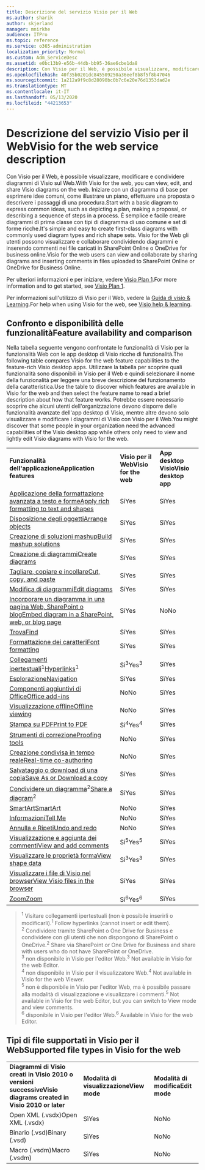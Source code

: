 ```yaml
---
title: Descrizione del servizio Visio per il Web
ms.author: sharik
author: skjerland
manager: mnirkhe
audience: ITPro
ms.topic: reference
ms.service: o365-administration
localization_priority: Normal
ms.custom: Adm_ServiceDesc
ms.assetid: e0bc13b9-e56b-44db-bb95-36ae6cbe1da8
description: Con Visio per il Web, è possibile visualizzare, modificare e condividere diagrammi di Visio sul Web.
ms.openlocfilehash: 40f35b0201dc845509250a36eef8b8f5f8b47046
ms.sourcegitcommit: 1a212a9f9c8d28090bc0b7c6e20e76d1353dad2e
ms.translationtype: MT
ms.contentlocale: it-IT
ms.lasthandoff: 05/13/2020
ms.locfileid: "44213653"
---
```

# <a name="visio-for-the-web-service-description"></a><span data-ttu-id="838c0-103">Descrizione del servizio Visio per il Web</span><span class="sxs-lookup"><span data-stu-id="838c0-103">Visio for the web service description</span></span>

<span data-ttu-id="838c0-104">Con Visio per il Web, è possibile visualizzare, modificare e condividere diagrammi di Visio sul Web.</span><span class="sxs-lookup"><span data-stu-id="838c0-104">With Visio for the web, you can view, edit, and share Visio diagrams on the web.</span></span> <span data-ttu-id="838c0-105">Iniziare con un diagramma di base per esprimere idee comuni, come illustrare un piano, effettuare una proposta o descrivere i passaggi di una procedura.</span><span class="sxs-lookup"><span data-stu-id="838c0-105">Start with a basic diagram to express common ideas, such as depicting a plan, making a proposal, or describing a sequence of steps in a process.</span></span> <span data-ttu-id="838c0-106">È semplice e facile creare diagrammi di prima classe con tipi di diagramma di uso comune e set di forme ricche.</span><span class="sxs-lookup"><span data-stu-id="838c0-106">It's simple and easy to create first-class diagrams with commonly used diagram types and rich shape sets.</span></span> <span data-ttu-id="838c0-107">Visio for the Web gli utenti possono visualizzare e collaborare condividendo diagrammi e inserendo commenti nei file caricati in SharePoint Online o OneDrive for business online.</span><span class="sxs-lookup"><span data-stu-id="838c0-107">Visio for the web users can view and collaborate by sharing diagrams and inserting comments in files uploaded to SharePoint Online or OneDrive for Business Online.</span></span>
  
<span data-ttu-id="838c0-108">Per ulteriori informazioni e per iniziare, vedere [Visio Plan 1](https://products.office.com/en-US/visio/visio-online).</span><span class="sxs-lookup"><span data-stu-id="838c0-108">For more information and to get started, see [Visio Plan 1](https://products.office.com/en-US/visio/visio-online).</span></span>
  
<span data-ttu-id="838c0-109">Per informazioni sull'utilizzo di Visio per il Web, vedere la [Guida di visio & Learning](https://support.office.com/visio).</span><span class="sxs-lookup"><span data-stu-id="838c0-109">For help when using Visio for the web, see [Visio help & learning](https://support.office.com/visio).</span></span>
  
## <a name="feature-availability-and-comparison"></a><span data-ttu-id="838c0-110">Confronto e disponibilità delle funzionalità</span><span class="sxs-lookup"><span data-stu-id="838c0-110">Feature availability and comparison</span></span>

<span data-ttu-id="838c0-111">Nella tabella seguente vengono confrontate le funzionalità di Visio per la funzionalità Web con le app desktop di Visio ricche di funzionalità.</span><span class="sxs-lookup"><span data-stu-id="838c0-111">The following table compares Visio for the web feature capabilities to the feature-rich Visio desktop apps.</span></span> <span data-ttu-id="838c0-112">Utilizzare la tabella per scoprire quali funzionalità sono disponibili in Visio per il Web e quindi selezionare il nome della funzionalità per leggere una breve descrizione del funzionamento della caratteristica.</span><span class="sxs-lookup"><span data-stu-id="838c0-112">Use the table to discover which features are available in Visio for the web and then select the feature name to read a brief description about how that feature works.</span></span> <span data-ttu-id="838c0-113">Potrebbe essere necessario scoprire che alcuni utenti dell'organizzazione devono disporre delle funzionalità avanzate dell'app desktop di Visio, mentre altre devono solo visualizzare e modificare i diagrammi di Visio con Visio per il Web.</span><span class="sxs-lookup"><span data-stu-id="838c0-113">You might discover that some people in your organization need the advanced capabilities of the Visio desktop app while others only need to view and lightly edit Visio diagrams with Visio for the web.</span></span> 
  
||||
|:-----|:-----|:-----|
|<span data-ttu-id="838c0-114">**Funzionalità dell'applicazione**</span><span class="sxs-lookup"><span data-stu-id="838c0-114">**Application features**</span></span> <br/> |<span data-ttu-id="838c0-115">**Visio per il Web**</span><span class="sxs-lookup"><span data-stu-id="838c0-115">**Visio for the web**</span></span> <br/> |<span data-ttu-id="838c0-116">**App desktop Visio**</span><span class="sxs-lookup"><span data-stu-id="838c0-116">**Visio desktop app**</span></span> <br/> |
|[<span data-ttu-id="838c0-117">Applicazione della formattazione avanzata a testo e forme</span><span class="sxs-lookup"><span data-stu-id="838c0-117">Apply rich formatting to text and shapes</span></span>](visio-online.md#apply-rich-formatting-to-text-and-shapes) <br/> |<span data-ttu-id="838c0-118">Sì</span><span class="sxs-lookup"><span data-stu-id="838c0-118">Yes</span></span>  <br/> |<span data-ttu-id="838c0-119">Sì</span><span class="sxs-lookup"><span data-stu-id="838c0-119">Yes</span></span>  <br/> |
|[<span data-ttu-id="838c0-120">Disposizione degli oggetti</span><span class="sxs-lookup"><span data-stu-id="838c0-120">Arrange objects</span></span>](visio-online.md#arrange-objects) <br/> |<span data-ttu-id="838c0-121">Sì</span><span class="sxs-lookup"><span data-stu-id="838c0-121">Yes</span></span>  <br/> |<span data-ttu-id="838c0-122">Sì</span><span class="sxs-lookup"><span data-stu-id="838c0-122">Yes</span></span>  <br/> |
|[<span data-ttu-id="838c0-123">Creazione di soluzioni mashup</span><span class="sxs-lookup"><span data-stu-id="838c0-123">Build mashup solutions</span></span>](visio-online.md#build-mashup-solutions) <br/> |<span data-ttu-id="838c0-124">Sì</span><span class="sxs-lookup"><span data-stu-id="838c0-124">Yes</span></span>  <br/> |<span data-ttu-id="838c0-125">Sì</span><span class="sxs-lookup"><span data-stu-id="838c0-125">Yes</span></span>  <br/> |
|[<span data-ttu-id="838c0-126">Creazione di diagrammi</span><span class="sxs-lookup"><span data-stu-id="838c0-126">Create diagrams</span></span>](visio-online.md#create-diagrams) <br/> |<span data-ttu-id="838c0-127">Sì</span><span class="sxs-lookup"><span data-stu-id="838c0-127">Yes</span></span>  <br/> |<span data-ttu-id="838c0-128">Sì</span><span class="sxs-lookup"><span data-stu-id="838c0-128">Yes</span></span>  <br/> |
|[<span data-ttu-id="838c0-129">Tagliare, copiare e incollare</span><span class="sxs-lookup"><span data-stu-id="838c0-129">Cut, copy, and paste</span></span>](visio-online.md#cut-copy-and-paste) <br/> |<span data-ttu-id="838c0-130">Sì</span><span class="sxs-lookup"><span data-stu-id="838c0-130">Yes</span></span>  <br/> |<span data-ttu-id="838c0-131">Sì</span><span class="sxs-lookup"><span data-stu-id="838c0-131">Yes</span></span>  <br/> |
|[<span data-ttu-id="838c0-132">Modifica di diagrammi</span><span class="sxs-lookup"><span data-stu-id="838c0-132">Edit diagrams</span></span>](visio-online.md#edit-diagrams) <br/> |<span data-ttu-id="838c0-133">Sì</span><span class="sxs-lookup"><span data-stu-id="838c0-133">Yes</span></span>  <br/> |<span data-ttu-id="838c0-134">Sì</span><span class="sxs-lookup"><span data-stu-id="838c0-134">Yes</span></span>  <br/> |
|[<span data-ttu-id="838c0-135">Incorporare un diagramma in una pagina Web, SharePoint o blog</span><span class="sxs-lookup"><span data-stu-id="838c0-135">Embed diagram in a SharePoint, web, or blog page</span></span>](visio-online.md#embed-diagram-in-a-sharepoint-web-or-blog-page) <br/> |<span data-ttu-id="838c0-136">Sì</span><span class="sxs-lookup"><span data-stu-id="838c0-136">Yes</span></span>  <br/> |<span data-ttu-id="838c0-137">No</span><span class="sxs-lookup"><span data-stu-id="838c0-137">No</span></span>  <br/> |
|[<span data-ttu-id="838c0-138">Trova</span><span class="sxs-lookup"><span data-stu-id="838c0-138">Find</span></span>](visio-online.md#find) <br/> |<span data-ttu-id="838c0-139">Sì</span><span class="sxs-lookup"><span data-stu-id="838c0-139">Yes</span></span>  <br/> |<span data-ttu-id="838c0-140">Sì</span><span class="sxs-lookup"><span data-stu-id="838c0-140">Yes</span></span>  <br/> |
|[<span data-ttu-id="838c0-141">Formattazione dei caratteri</span><span class="sxs-lookup"><span data-stu-id="838c0-141">Font formatting</span></span>](visio-online.md#font-formatting) <br/> |<span data-ttu-id="838c0-142">Sì</span><span class="sxs-lookup"><span data-stu-id="838c0-142">Yes</span></span>  <br/> |<span data-ttu-id="838c0-143">Sì</span><span class="sxs-lookup"><span data-stu-id="838c0-143">Yes</span></span>  <br/> |
|<span data-ttu-id="838c0-144">[Collegamenti ipertestuali](visio-online.md#hyperlinks)<sup>1</sup></span><span class="sxs-lookup"><span data-stu-id="838c0-144">[Hyperlinks](visio-online.md#hyperlinks)<sup>1</sup></span></span> <br/> |<span data-ttu-id="838c0-145">Sì<sup>3</sup></span><span class="sxs-lookup"><span data-stu-id="838c0-145">Yes<sup>3</sup></span></span> <br/> |<span data-ttu-id="838c0-146">Sì</span><span class="sxs-lookup"><span data-stu-id="838c0-146">Yes</span></span>  <br/> |
|[<span data-ttu-id="838c0-147">Esplorazione</span><span class="sxs-lookup"><span data-stu-id="838c0-147">Navigation</span></span>](visio-online.md#navigation) <br/> |<span data-ttu-id="838c0-148">Sì</span><span class="sxs-lookup"><span data-stu-id="838c0-148">Yes</span></span>  <br/> |<span data-ttu-id="838c0-149">Sì</span><span class="sxs-lookup"><span data-stu-id="838c0-149">Yes</span></span>  <br/> |
|[<span data-ttu-id="838c0-150">Componenti aggiuntivi di Office</span><span class="sxs-lookup"><span data-stu-id="838c0-150">Office add-ins</span></span>](visio-online.md#office-add-ins) <br/> |<span data-ttu-id="838c0-151">No</span><span class="sxs-lookup"><span data-stu-id="838c0-151">No</span></span>  <br/> |<span data-ttu-id="838c0-152">Sì</span><span class="sxs-lookup"><span data-stu-id="838c0-152">Yes</span></span>  <br/> |
|[<span data-ttu-id="838c0-153">Visualizzazione offline</span><span class="sxs-lookup"><span data-stu-id="838c0-153">Offline viewing</span></span>](visio-online.md#offline-viewing) <br/> |<span data-ttu-id="838c0-154">No</span><span class="sxs-lookup"><span data-stu-id="838c0-154">No</span></span>  <br/> |<span data-ttu-id="838c0-155">Sì</span><span class="sxs-lookup"><span data-stu-id="838c0-155">Yes</span></span>  <br/> |
|[<span data-ttu-id="838c0-156">Stampa su PDF</span><span class="sxs-lookup"><span data-stu-id="838c0-156">Print to PDF</span></span>](visio-online.md#print-to-pdf) <br/> |<span data-ttu-id="838c0-157">Sì<sup>4</sup></span><span class="sxs-lookup"><span data-stu-id="838c0-157">Yes<sup>4</sup></span></span> <br/> |<span data-ttu-id="838c0-158">Sì</span><span class="sxs-lookup"><span data-stu-id="838c0-158">Yes</span></span>  <br/> |
|[<span data-ttu-id="838c0-159">Strumenti di correzione</span><span class="sxs-lookup"><span data-stu-id="838c0-159">Proofing tools</span></span>](visio-online.md#proofing-tools) <br/> |<span data-ttu-id="838c0-160">No</span><span class="sxs-lookup"><span data-stu-id="838c0-160">No</span></span>  <br/> |<span data-ttu-id="838c0-161">Sì</span><span class="sxs-lookup"><span data-stu-id="838c0-161">Yes</span></span>  <br/> |
|[<span data-ttu-id="838c0-162">Creazione condivisa in tempo reale</span><span class="sxs-lookup"><span data-stu-id="838c0-162">Real-time co-authoring</span></span>](visio-online.md#real-time-co-authoring) <br/> |<span data-ttu-id="838c0-163">No</span><span class="sxs-lookup"><span data-stu-id="838c0-163">No</span></span>  <br/> |<span data-ttu-id="838c0-164">Sì</span><span class="sxs-lookup"><span data-stu-id="838c0-164">Yes</span></span>  <br/> |
|[<span data-ttu-id="838c0-165">Salvataggio o download di una copia</span><span class="sxs-lookup"><span data-stu-id="838c0-165">Save As or Download a copy</span></span>](visio-online.md#save-as-or-download-a-copy) <br/> |<span data-ttu-id="838c0-166">Sì</span><span class="sxs-lookup"><span data-stu-id="838c0-166">Yes</span></span>  <br/> |<span data-ttu-id="838c0-167">Sì</span><span class="sxs-lookup"><span data-stu-id="838c0-167">Yes</span></span>  <br/> |
|<span data-ttu-id="838c0-168">[Condividere un diagramma](visio-online.md#share-a-diagram)<sup>2</sup></span><span class="sxs-lookup"><span data-stu-id="838c0-168">[Share a diagram](visio-online.md#share-a-diagram)<sup>2</sup></span></span> <br/> |<span data-ttu-id="838c0-169">Sì</span><span class="sxs-lookup"><span data-stu-id="838c0-169">Yes</span></span>  <br/> |<span data-ttu-id="838c0-170">Sì</span><span class="sxs-lookup"><span data-stu-id="838c0-170">Yes</span></span>  <br/> |
|[<span data-ttu-id="838c0-171">SmartArt</span><span class="sxs-lookup"><span data-stu-id="838c0-171">SmartArt</span></span>](visio-online.md#smartart) <br/> |<span data-ttu-id="838c0-172">No</span><span class="sxs-lookup"><span data-stu-id="838c0-172">No</span></span>  <br/> |<span data-ttu-id="838c0-173">Sì</span><span class="sxs-lookup"><span data-stu-id="838c0-173">Yes</span></span>  <br/> |
|[<span data-ttu-id="838c0-174">Informazioni</span><span class="sxs-lookup"><span data-stu-id="838c0-174">Tell Me</span></span>](visio-online.md#tell-me) <br/> |<span data-ttu-id="838c0-175">No</span><span class="sxs-lookup"><span data-stu-id="838c0-175">No</span></span>  <br/> |<span data-ttu-id="838c0-176">Sì</span><span class="sxs-lookup"><span data-stu-id="838c0-176">Yes</span></span>  <br/> |
|[<span data-ttu-id="838c0-177">Annulla e Ripeti</span><span class="sxs-lookup"><span data-stu-id="838c0-177">Undo and redo</span></span>](visio-online.md#undo-and-redo) <br/> |<span data-ttu-id="838c0-178">No</span><span class="sxs-lookup"><span data-stu-id="838c0-178">No</span></span>  <br/> |<span data-ttu-id="838c0-179">Sì</span><span class="sxs-lookup"><span data-stu-id="838c0-179">Yes</span></span>  <br/> |
|[<span data-ttu-id="838c0-180">Visualizzazione e aggiunta dei commenti</span><span class="sxs-lookup"><span data-stu-id="838c0-180">View and add comments</span></span>](visio-online.md#view-and-add-comments) <br/> |<span data-ttu-id="838c0-181">Sì<sup>5</sup></span><span class="sxs-lookup"><span data-stu-id="838c0-181">Yes<sup>5</sup></span></span> <br/> |<span data-ttu-id="838c0-182">Sì</span><span class="sxs-lookup"><span data-stu-id="838c0-182">Yes</span></span>  <br/> |
|[<span data-ttu-id="838c0-183">Visualizzare le proprietà forma</span><span class="sxs-lookup"><span data-stu-id="838c0-183">View shape data</span></span>](visio-online.md#view-shape-data) <br/> |<span data-ttu-id="838c0-184">Sì<sup>3</sup></span><span class="sxs-lookup"><span data-stu-id="838c0-184">Yes<sup>3</sup></span></span> <br/> |<span data-ttu-id="838c0-185">Sì</span><span class="sxs-lookup"><span data-stu-id="838c0-185">Yes</span></span>  <br/> |
|[<span data-ttu-id="838c0-186">Visualizzare i file di Visio nel browser</span><span class="sxs-lookup"><span data-stu-id="838c0-186">View Visio files in the browser</span></span>](visio-online.md#view-visio-files-in-the-browser) <br/> |<span data-ttu-id="838c0-187">Sì</span><span class="sxs-lookup"><span data-stu-id="838c0-187">Yes</span></span>  <br/> |<span data-ttu-id="838c0-188">Sì</span><span class="sxs-lookup"><span data-stu-id="838c0-188">Yes</span></span>  <br/> |
|[<span data-ttu-id="838c0-189">Zoom</span><span class="sxs-lookup"><span data-stu-id="838c0-189">Zoom</span></span>](visio-online.md#zoom) <br/> |<span data-ttu-id="838c0-190">Sì<sup>6</sup></span><span class="sxs-lookup"><span data-stu-id="838c0-190">Yes<sup>6</sup></span></span> <br/> |<span data-ttu-id="838c0-191">Sì</span><span class="sxs-lookup"><span data-stu-id="838c0-191">Yes</span></span>  <br/> |
   
> <span data-ttu-id="838c0-192"><sup>1</sup> Visitare collegamenti ipertestuali (non è possibile inserirli o modificarli).</span><span class="sxs-lookup"><span data-stu-id="838c0-192"><sup>1</sup> Follow hyperlinks (cannot insert or edit them).</span></span> 
<br/><span data-ttu-id="838c0-193"><sup>2</sup> Condividere tramite SharePoint o One Drive for Business e condividere con gli utenti che non dispongono di SharePoint o OneDrive.</span><span class="sxs-lookup"><span data-stu-id="838c0-193"><sup>2</sup> Share via SharePoint or One Drive for Business and share with users who do not have SharePoint or OneDrive.</span></span> 
<br/> <span data-ttu-id="838c0-194"><sup>3</sup> non disponibile in Visio per l'editor Web.</span><span class="sxs-lookup"><span data-stu-id="838c0-194"><sup>3</sup> Not available in Visio for the web Editor.</span></span>
<br/><span data-ttu-id="838c0-195"><sup>4</sup> non disponibile in Visio per il visualizzatore Web.</span><span class="sxs-lookup"><span data-stu-id="838c0-195"><sup>4</sup> Not available in Visio for the web Viewer.</span></span> 
<br/><span data-ttu-id="838c0-196"><sup>5</sup> non è disponibile in Visio per l'editor Web, ma è possibile passare alla modalità di visualizzazione e visualizzare i commenti.</span><span class="sxs-lookup"><span data-stu-id="838c0-196"><sup>5</sup> Not available in Visio for the web Editor, but you can switch to View mode and view comments.</span></span> 
<br/><span data-ttu-id="838c0-197"><sup>6</sup> disponibile in Visio per l'editor Web.</span><span class="sxs-lookup"><span data-stu-id="838c0-197"><sup>6</sup> Available in Visio for the web Editor.</span></span> 
  
## <a name="supported-file-types-in-visio-for-the-web"></a><span data-ttu-id="838c0-198">Tipi di file supportati in Visio per il Web</span><span class="sxs-lookup"><span data-stu-id="838c0-198">Supported file types in Visio for the web</span></span>

||||
|:-----|:-----|:-----|
|<span data-ttu-id="838c0-199">**Diagrammi di Visio creati in Visio 2010 o versioni successive**</span><span class="sxs-lookup"><span data-stu-id="838c0-199">**Visio diagrams created in Visio 2010 or later**</span></span> <br/> |<span data-ttu-id="838c0-200">**Modalità di visualizzazione**</span><span class="sxs-lookup"><span data-stu-id="838c0-200">**View mode**</span></span> <br/> |<span data-ttu-id="838c0-201">**Modalità di modifica**</span><span class="sxs-lookup"><span data-stu-id="838c0-201">**Edit mode**</span></span> <br/> |
|<span data-ttu-id="838c0-202">Open XML (.vsdx)</span><span class="sxs-lookup"><span data-stu-id="838c0-202">Open XML (.vsdx)</span></span>  <br/> |<span data-ttu-id="838c0-203">Sì</span><span class="sxs-lookup"><span data-stu-id="838c0-203">Yes</span></span>  <br/> |<span data-ttu-id="838c0-204">No</span><span class="sxs-lookup"><span data-stu-id="838c0-204">No</span></span>  <br/> |
|<span data-ttu-id="838c0-205">Binario (.vsd)</span><span class="sxs-lookup"><span data-stu-id="838c0-205">Binary (.vsd)</span></span>  <br/> |<span data-ttu-id="838c0-206">Sì</span><span class="sxs-lookup"><span data-stu-id="838c0-206">Yes</span></span>  <br/> |<span data-ttu-id="838c0-207">No</span><span class="sxs-lookup"><span data-stu-id="838c0-207">No</span></span>  <br/> |
|<span data-ttu-id="838c0-208">Macro (.vsdm)</span><span class="sxs-lookup"><span data-stu-id="838c0-208">Macro (.vsdm)</span></span>  <br/> |<span data-ttu-id="838c0-209">Sì</span><span class="sxs-lookup"><span data-stu-id="838c0-209">Yes</span></span>  <br/> |<span data-ttu-id="838c0-210">No</span><span class="sxs-lookup"><span data-stu-id="838c0-210">No</span></span>  <br/> |
   

